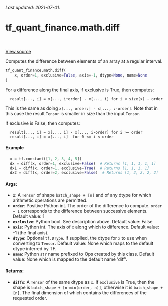 <!--
This file is generated by a tool. Do not edit directly.
For open-source contributions the docs will be updated automatically.
-->

*Last updated: 2021-07-01.*

<div itemscope itemtype="http://developers.google.com/ReferenceObject">
<meta itemprop="name" content="tf_quant_finance.math.diff" />
<meta itemprop="path" content="Stable" />
</div>

# tf_quant_finance.math.diff

<!-- Insert buttons and diff -->

<table class="tfo-notebook-buttons tfo-api" align="left">
</table>

<a target="_blank" href="https://github.com/google/tf-quant-finance/blob/master/tf_quant_finance/math/diff_ops.py">View source</a>



Computes the difference between elements of an array at a regular interval.

```python
tf_quant_finance.math.diff(
    x, order=1, exclusive=False, axis=-1, dtype=None, name=None
)
```



<!-- Placeholder for "Used in" -->

For a difference along the final axis, if exclusive is True, then computes:

```
  result[..., i] = x[..., i+order] - x[..., i] for i < size(x) - order

```

This is the same as doing `x[..., order:] - x[..., :-order]`. Note that in
this case the result `Tensor` is smaller in size than the input `Tensor`.

If exclusive is False, then computes:

```
  result[..., i] = x[..., i] - x[..., i-order] for i >= order
  result[..., i] = x[..., i]  for 0 <= i < order

```

#### Example

```python
  x = tf.constant([1, 2, 3, 4, 5])
  dx = diff(x, order=1, exclusive=False)  # Returns [1, 1, 1, 1, 1]
  dx1 = diff(x, order=1, exclusive=True)  # Returns [1, 1, 1, 1]
  dx2 = diff(x, order=2, exclusive=False)  # Returns [1, 2, 2, 2, 2]
```

#### Args:


* <b>`x`</b>: A `Tensor` of shape `batch_shape + [n]` and of any dtype for which
  arithmetic operations are permitted.
* <b>`order`</b>: Positive Python int. The order of the difference to compute. `order =
  1` corresponds to the difference between successive elements.
  Default value: 1
* <b>`exclusive`</b>: Python bool. See description above.
  Default value: False
* <b>`axis`</b>: Python int. The axis of `x` along which to difference.
  Default value: -1 (the final axis).
* <b>`dtype`</b>: Optional `tf.DType`. If supplied, the dtype for `x` to use when
  converting to `Tensor`.
  Default value: None which maps to the default dtype inferred by TF.
* <b>`name`</b>: Python `str` name prefixed to Ops created by this class.
  Default value: None which is mapped to the default name 'diff'.


#### Returns:


* <b>`diffs`</b>: A `Tensor` of the same dtype as `x`. If `exclusive` is True,
  then the shape is `batch_shape + [n-min(order, n)]`, otherwise it is
  `batch_shape + [n]`. The final dimension of which contains the differences
  of the requested order.